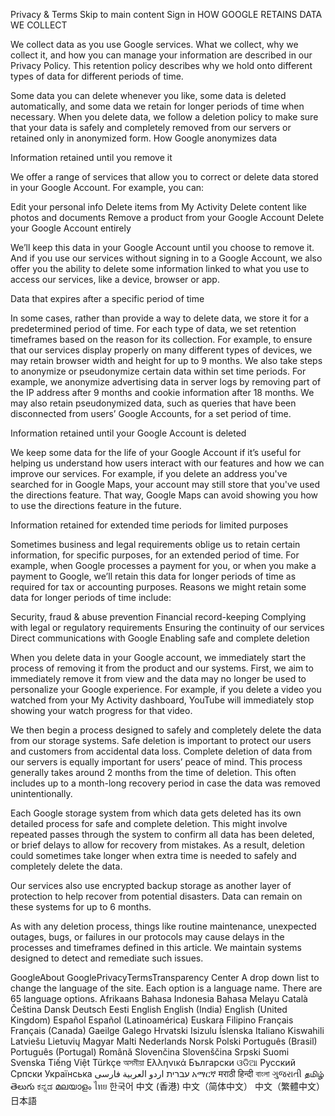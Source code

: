 Privacy & Terms
Skip to main content
Sign in
HOW GOOGLE RETAINS DATA WE COLLECT

We collect data as you use Google services. What we collect, why we collect it, and how you can manage your information are described in our Privacy Policy. This retention policy describes why we hold onto different types of data for different periods of time.

Some data you can delete whenever you like, some data is deleted automatically, and some data we retain for longer periods of time when necessary. When you delete data, we follow a deletion policy to make sure that your data is safely and completely removed from our servers or retained only in anonymized form. How Google anonymizes data

Information retained until you remove it

We offer a range of services that allow you to correct or delete data stored in your Google Account. For example, you can:

Edit your personal info
Delete items from My Activity
Delete content like photos and documents
Remove a product from your Google Account
Delete your Google Account entirely

We’ll keep this data in your Google Account until you choose to remove it. And if you use our services without signing in to a Google Account, we also offer you the ability to delete some information linked to what you use to access our services, like a device, browser or app.

Data that expires after a specific period of time

In some cases, rather than provide a way to delete data, we store it for a predetermined period of time. For each type of data, we set retention timeframes based on the reason for its collection. For example, to ensure that our services display properly on many different types of devices, we may retain browser width and height for up to 9 months. We also take steps to anonymize or pseudonymize certain data within set time periods. For example, we anonymize advertising data in server logs by removing part of the IP address after 9 months and cookie information after 18 months. We may also retain pseudonymized data, such as queries that have been disconnected from users’ Google Accounts, for a set period of time.

Information retained until your Google Account is deleted

We keep some data for the life of your Google Account if it’s useful for helping us understand how users interact with our features and how we can improve our services. For example, if you delete an address you've searched for in Google Maps, your account may still store that you've used the directions feature. That way, Google Maps can avoid showing you how to use the directions feature in the future.

Information retained for extended time periods for limited purposes

Sometimes business and legal requirements oblige us to retain certain information, for specific purposes, for an extended period of time. For example, when Google processes a payment for you, or when you make a payment to Google, we’ll retain this data for longer periods of time as required for tax or accounting purposes. Reasons we might retain some data for longer periods of time include:

Security, fraud & abuse prevention
Financial record-keeping
Complying with legal or regulatory requirements
Ensuring the continuity of our services
Direct communications with Google
Enabling safe and complete deletion

When you delete data in your Google account, we immediately start the process of removing it from the product and our systems. First, we aim to immediately remove it from view and the data may no longer be used to personalize your Google experience. For example, if you delete a video you watched from your My Activity dashboard, YouTube will immediately stop showing your watch progress for that video.

We then begin a process designed to safely and completely delete the data from our storage systems. Safe deletion is important to protect our users and customers from accidental data loss. Complete deletion of data from our servers is equally important for users’ peace of mind. This process generally takes around 2 months from the time of deletion. This often includes up to a month-long recovery period in case the data was removed unintentionally.

Each Google storage system from which data gets deleted has its own detailed process for safe and complete deletion. This might involve repeated passes through the system to confirm all data has been deleted, or brief delays to allow for recovery from mistakes. As a result, deletion could sometimes take longer when extra time is needed to safely and completely delete the data.

Our services also use encrypted backup storage as another layer of protection to help recover from potential disasters. Data can remain on these systems for up to 6 months.

As with any deletion process, things like routine maintenance, unexpected outages, bugs, or failures in our protocols may cause delays in the processes and timeframes defined in this article. We maintain systems designed to detect and remediate such issues.

GoogleAbout GooglePrivacyTermsTransparency Center
A drop down list to change the language of the site. Each option is a language name. There are 65 language options.
Afrikaans
Bahasa Indonesia
Bahasa Melayu
Català
Čeština
Dansk
Deutsch
Eesti
English
English (India)
English (United Kingdom)
Español
Español (Latinoamérica)
Euskara
Filipino
Français
Français (Canada)
Gaeilge
Galego
Hrvatski
Isizulu
Íslenska
Italiano
Kiswahili
Latviešu
Lietuvių
Magyar
Malti
Nederlands
Norsk
Polski
Português (Brasil)
Português (Portugal)
Română
Slovenčina
Slovenščina
Srpski
Suomi
Svenska
Tiếng Việt
Türkçe
অসমীয়া
Ελληνικά
Български
ଓଡିଆ
Русский
Српски
Українська
‫עברית‬
‫اردو‬
‫العربية‬
‫فارسی‬
አማርኛ
मराठी
हिन्दी
বাংলা
ગુજરાતી
தமிழ்
తెలుగు
ಕನ್ನಡ
മലയാളം
ไทย
한국어
中文 (香港)
中文（简体中文）
中文（繁體中文）
日本語